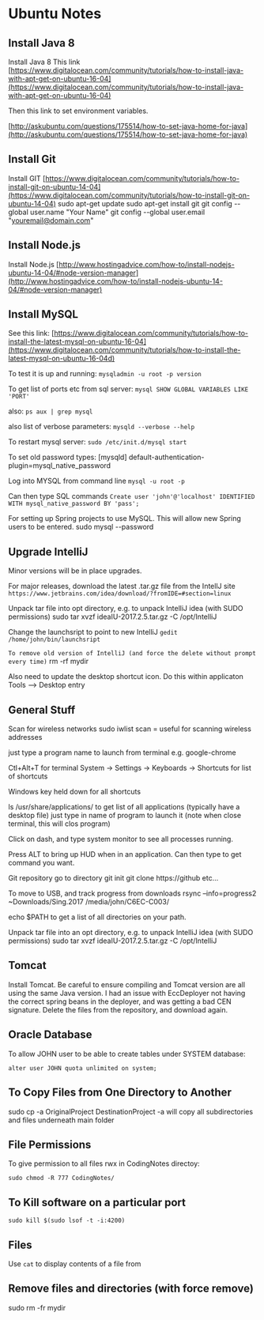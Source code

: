 # Ubuntu Notes

Install Java 8
--------------

Install Java 8
This link
[https://www.digitalocean.com/community/tutorials/how-to-install-java-with-apt-get-on-ubuntu-16-04](https://www.digitalocean.com/community/tutorials/how-to-install-java-with-apt-get-on-ubuntu-16-04)

Then this link to set environment variables.

[http://askubuntu.com/questions/175514/how-to-set-java-home-for-java](http://askubuntu.com/questions/175514/how-to-set-java-home-for-java)

Install Git
-----------

Install GIT
[https://www.digitalocean.com/community/tutorials/how-to-install-git-on-ubuntu-14-04](https://www.digitalocean.com/community/tutorials/how-to-install-git-on-ubuntu-14-04)
sudo apt-get update 
sudo apt-get install git
git config --global user.name "Your Name"
git config --global user.email "youremail@domain.com"

Install Node.js
---------------

Install Node.js
[http://www.hostingadvice.com/how-to/install-nodejs-ubuntu-14-04/#node-version-manager](http://www.hostingadvice.com/how-to/install-nodejs-ubuntu-14-04/#node-version-manager)


Install MySQL
-------------

See this link:
[https://www.digitalocean.com/community/tutorials/how-to-install-the-latest-mysql-on-ubuntu-16-04](https://www.digitalocean.com/community/tutorials/how-to-install-the-latest-mysql-on-ubuntu-16-04d)

To test it is up and running:
`mysqladmin -u root -p version`

To get list of ports etc from sql server:
`mysql SHOW GLOBAL VARIABLES LIKE 'PORT'`

also:
`ps aux | grep mysql`

also list of verbose parameters:
`mysqld --verbose --help`

To restart mysql server:
`sudo /etc/init.d/mysql start`

To set old password types:
[mysqld]
default-authentication-plugin=mysql_native_password

Log into MYSQL from command line
`mysql -u root -p`

Can then type SQL commands
`Create user 'john'@'localhost' IDENTIFIED WITH mysql_native_password BY 'pass';`

For setting up Spring projects to use MySQL.  This will allow new Spring users to be entered.
sudo mysql --password
    




Upgrade IntelliJ 
---------------

Minor versions will be in place upgrades.  

For major releases, download the latest .tar.gz file from the IntellJ site
`https://www.jetbrains.com/idea/download/?fromIDE=#section=linux`

Unpack tar file into opt directory, e.g. to unpack IntelliJ idea (with SUDO permissions)
sudo tar xvzf ideaIU-2017.2.5.tar.gz -C /opt/IntelliJ

Change the launchsript to point to new IntelliJ
`gedit /home/john/bin/launchsript`

`To remove old version of IntelliJ (and force the delete without prompt every time)`
rm -rf mydir  

Also need to update the desktop shortcut icon.  Do this within applicaton 
Tools --> Desktop entry


General Stuff
-------------
Scan for wireless networks
sudo iwlist scan    = useful for scanning wireless addresses

just type a program name to launch from terminal e.g. google-chrome

Ctl+Alt+T for terminal
System → Settings → Keyboards → Shortcuts for list of shortcuts

Windows key held down for all shortcuts 

ls /usr/share/applications/   to get list of all applications (typically have a desktop file)
just type in name of program to launch it (note when close terminal, this will clos program)

Click on dash, and type system monitor to see all processes running.

Press ALT to bring up HUD when in an application.  Can then type to get command you want.

Git repository
go to directory
git init
git clone https://github etc…

To move to USB, and track progress from downloads
rsync –info=progress2 ~Downloads/Sing.2017 /media/john/C6EC-C003/

echo $PATH   to get a list of all directories on your path. 


Unpack tar file into an opt directory, e.g. to unpack IntelliJ idea (with SUDO permissions)
sudo tar xvzf ideaIU-2017.2.5.tar.gz -C /opt/IntelliJ

Tomcat 
-------
Install Tomcat.  Be careful to ensure compiling and Tomcat version are all using the same Java version.
I had an issue with EccDeployer not having the correct spring beans in the deployer, and was getting a bad CEN 
signature.  Delete the files from the repository, and download again.


Oracle Database
---------------
To allow JOHN user to be able to create tables under SYSTEM database:

`alter user JOHN quota unlimited on system;`


To Copy Files from One Directory to Another
----------------------------------------------
sudo cp -a OriginalProject DestinationProject
-a will  copy all subdirectories and files underneath main folder

File Permissions
----------------
To give permission to all files rwx in CodingNotes directoy:

`sudo chmod -R 777 CodingNotes/`

To Kill software on a particular port
-------------------------------------
`sudo kill $(sudo lsof -t -i:4200)`

Files
-----
Use `cat` to display contents of a file from 

Remove files and directories (with force remove)
----------------------------
sudo rm -fr mydir
 


